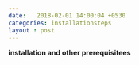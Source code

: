 ```yaml
---
date:   2018-02-01 14:00:04 +0530
categories: installationsteps
layout : post
---
```



**installation and other prerequisitees**
